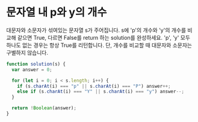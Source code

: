 # 문자열 내 p와 y의 개수

대문자와 소문자가 섞여있는 문자열 s가 주어집니다. s에 'p'의 개수와 'y'의 개수를 비교해 같으면 True, 다르면 False를 return 하는 solution를 완성하세요. 'p', 'y' 모두 하나도 없는 경우는 항상 True를 리턴합니다. 단, 개수를 비교할 때 대문자와 소문자는 구별하지 않습니다.

```javascript
function solution(s) {
  var answer = 0;

  for (let i = 0; i < s.length; i++) {
    if (s.charAt(i) === "p" || s.charAt(i) === "P") answer++;
    else if (s.charAt(i) === "Y" || s.charAt(i) === "y") answer--;
  }

  return !Boolean(answer);
}
```
